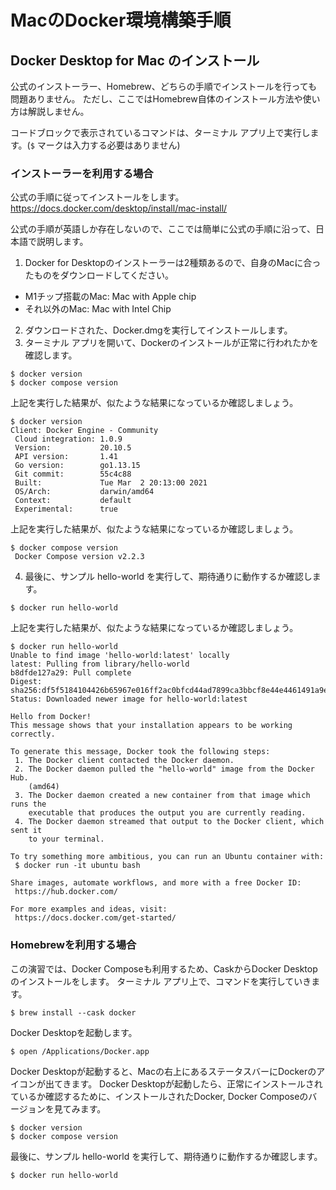 # MacのDocker環境構築手順
## Docker Desktop for Mac のインストール
公式のインストーラー、Homebrew、どちらの手順でインストールを行っても問題ありません。
ただし、ここではHomebrew自体のインストール方法や使い方は解説しません。

コードブロックで表示されているコマンドは、ターミナル アプリ上で実行します。(`$` マークは入力する必要はありません)

### インストーラーを利用する場合
公式の手順に従ってインストールをします。
https://docs.docker.com/desktop/install/mac-install/

公式の手順が英語しか存在しないので、ここでは簡単に公式の手順に沿って、日本語で説明します。

1. Docker for Desktopのインストーラーは2種類あるので、自身のMacに合ったものをダウンロードしてください。
  - M1チップ搭載のMac: Mac with Apple chip
  - それ以外のMac: Mac with Intel Chip
2. ダウンロードされた、Docker.dmgを実行してインストールします。
3. ターミナル アプリを開いて、Dockerのインストールが正常に行われたかを確認します。

```
$ docker version
$ docker compose version
```

上記を実行した結果が、似たような結果になっているか確認しましょう。
```
$ docker version
Client: Docker Engine - Community
 Cloud integration: 1.0.9
 Version:           20.10.5
 API version:       1.41
 Go version:        go1.13.15
 Git commit:        55c4c88
 Built:             Tue Mar  2 20:13:00 2021
 OS/Arch:           darwin/amd64
 Context:           default
 Experimental:      true
```

上記を実行した結果が、似たような結果になっているか確認しましょう。
```
$ docker compose version
 Docker Compose version v2.2.3
```

4. 最後に、サンプル hello-world を実行して、期待通りに動作するか確認します。

```
$ docker run hello-world
```

上記を実行した結果が、似たような結果になっているか確認しましょう。
```
$ docker run hello-world
Unable to find image 'hello-world:latest' locally
latest: Pulling from library/hello-world
b8dfde127a29: Pull complete
Digest: sha256:df5f5184104426b65967e016ff2ac0bfcd44ad7899ca3bbcf8e44e4461491a9e
Status: Downloaded newer image for hello-world:latest

Hello from Docker!
This message shows that your installation appears to be working correctly.

To generate this message, Docker took the following steps:
 1. The Docker client contacted the Docker daemon.
 2. The Docker daemon pulled the "hello-world" image from the Docker Hub.
    (amd64)
 3. The Docker daemon created a new container from that image which runs the
    executable that produces the output you are currently reading.
 4. The Docker daemon streamed that output to the Docker client, which sent it
    to your terminal.

To try something more ambitious, you can run an Ubuntu container with:
 $ docker run -it ubuntu bash

Share images, automate workflows, and more with a free Docker ID:
 https://hub.docker.com/

For more examples and ideas, visit:
 https://docs.docker.com/get-started/
```

### Homebrewを利用する場合
この演習では、Docker Composeも利用するため、CaskからDocker Desktopのインストールをします。
ターミナル アプリ上で、コマンドを実行していきます。

```
$ brew install --cask docker
```

Docker Desktopを起動します。
```
$ open /Applications/Docker.app
```

Docker Desktopが起動すると、Macの右上にあるステータスバーにDockerのアイコンが出てきます。
Docker Desktopが起動したら、正常にインストールされているか確認するために、インストールされたDocker, Docker Composeのバージョンを見てみます。
```
$ docker version
$ docker compose version
```

最後に、サンプル hello-world を実行して、期待通りに動作するか確認します。
```
$ docker run hello-world
```
